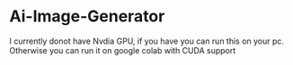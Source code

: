 # Ai-Image-Generator
I currently donot have Nvdia GPU, if you have you can run this on your pc. Otherwise you can run it on google colab with CUDA support
